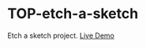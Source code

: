 # TOP-etch-a-sketch

Etch a sketch project.
[Live Demo](https://laur-ns.github.io/TOP-etch-a-sketch/)
